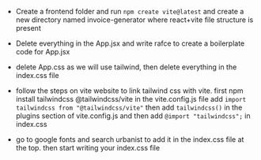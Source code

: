 - Create a frontend folder and run `npm create vite@latest` and create a new directory named invoice-generator where react+vite file structure is present

- Delete everything in the App.jsx and write rafce to create a boilerplate code for App.jsx

- delete App.css as we will use tailwind, then delete everything in the index.css file

- follow the steps on vite website to link tailwind css with vite. first npm install tailwindcss @tailwindcss/vite in the vite.config.js file add `import tailwindcss from "@tailwindcss/vite"` then add `tailwindcss()` in the plugins section of vite.config.js and then add `@import "tailwindcss";` in index.css

- go to google fonts and search urbanist to add it in the index.css file at the top. then start writing your index.css file
